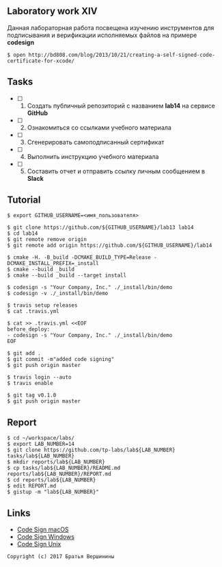 ## Laboratory work XIV

Данная лабораторная работа посвещена изучению инструментов для подписывания и верификации исполняемых файлов на примере **codesign**

```ShellSession
$ open http://bd808.com/blog/2013/10/21/creating-a-self-signed-code-certificate-for-xcode/
```

## Tasks

- [ ] 1. Создать публичный репозиторий с названием **lab14** на сервисе **GitHub**
- [ ] 2. Ознакомиться со ссылками учебного материала
- [ ] 3. Сгенерировать самоподписанный сертификат
- [ ] 4. Выполнить инструкцию учебного материала
- [ ] 5. Составить отчет и отправить ссылку личным сообщением в **Slack**

## Tutorial

```ShellSession
$ export GITHUB_USERNAME=<имя_пользователя>
```

```ShellSession
$ git clone https://github.com/${GITHUB_USERNAME}/lab13 lab14
$ cd lab14
$ git remote remove origin
$ git remote add origin https://github.com/${GITHUB_USERNAME}/lab14
```

```ShellSession
$ cmake -H. -B_build -DCMAKE_BUILD_TYPE=Release -DCMAKE_INSTALL_PREFIX=_install
$ cmake --build _build
$ cmake --build _build --target install
```

```ShellSession
$ codesign -s "Your Company, Inc." ./_install/bin/demo
$ codesign -v ./_install/bin/demo
```

```ShellSession
$ travis setup releases
$ cat .travis.yml
```

```ShellSession
$ cat >> .travis.yml <<EOF
before_deploy:
- codesign -s "Your Company, Inc." ./_install/bin/demo
EOF
```

```ShellSession
$ git add .
$ git commit -m"added code signing"
$ git push origin master
```

```ShellSession
$ travis login --auto
$ travis enable
```

```ShellSession
$ git tag v0.1.0
$ git push origin master
```

## Report

```ShellSession
$ cd ~/workspace/labs/
$ export LAB_NUMBER=14
$ git clone https://github.com/tp-labs/lab${LAB_NUMBER} tasks/lab${LAB_NUMBER}
$ mkdir reports/lab${LAB_NUMBER}
$ cp tasks/lab${LAB_NUMBER}/README.md reports/lab${LAB_NUMBER}/REPORT.md
$ cd reports/lab${LAB_NUMBER}
$ edit REPORT.md
$ gistup -m "lab${LAB_NUMBER}"
```

## Links

- [Code Sign macOS](https://www.digicert.com/code-signing/mac-os-codesign-tool.htm)
- [Code Sign Windows](https://msdn.microsoft.com/ru-ru/library/windows/desktop/aa380259(v=vs.85).aspx)
- [Code Sign Unix](https://github.com/bartman/elfgpg)

```
Copyright (c) 2017 Братья Вершинины
```
